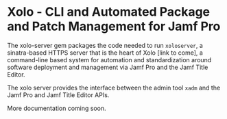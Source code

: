 # Xolo - CLI and Automated Package and Patch Management for Jamf Pro

The xolo-server gem packages the code needed to run `xoloserver`, a sinatra-based HTTPS server that is the heart of Xolo [link to come], a command-line based system for automation and standardization around software deployment and management via Jamf Pro and the Jamf Title Editor.

The xolo server provides the interface between the admin tool `xadm` and the Jamf Pro and Jamf Title Editor APIs.

More documentation coming soon. 
